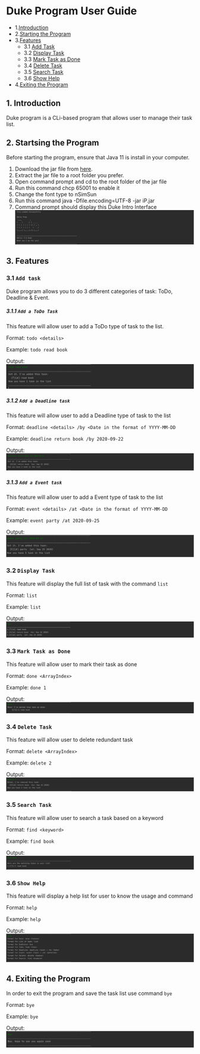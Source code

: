 # Duke Program User Guide
* 1.[Introduction](https://github.com/dixoncwc/ip/tree/master/docs#1-introduction)
* 2.[Starting the Program](https://github.com/dixoncwc/ip/tree/master/docs#2-staring-the-program)
* 3.[Features](https://github.com/dixoncwc/ip/tree/master/docs#3-features)
    * 3.1 [Add Task](https://github.com/dixoncwc/ip/tree/master/docs#31-add-task)
    * 3.2 [Display Task](https://github.com/dixoncwc/ip/tree/master/docs#32-display-task)
    * 3.3 [Mark Task as Done](https://github.com/dixoncwc/ip/tree/master/docs#33-mark-task-as-done)
    * 3.4 [Delete Task](https://github.com/dixoncwc/ip/tree/master/docs#34-delete-task)
    * 3.5 [Search Task](https://github.com/dixoncwc/ip/tree/master/docs#35-search-task)
    * 3.6 [Show Help](https://github.com/dixoncwc/ip/tree/master/docs#36-show-help)
* 4.[Exiting the Program](https://github.com/dixoncwc/ip/tree/master/docs#4-exiting-the-program)

## 1. Introduction
Duke program is a CLi-based program that allows user to manage their task list.

## 2. Startsing the Program
Before starting the program, ensure that Java 11 is install in your computer.

1. Download the jar file from [here](https://github.com/dixoncwc/ip/releases/tag/A-Jar).
2. Extract the jar file to a root folder you prefer.
3. Open command prompt and cd to the root folder of the jar file
4. Run this command chcp 65001 to enable it 
5. Change the font type to nSimSun
6. Run this command java -Dfile.encoding=UTF-8 -jar iP.jar
7. Command prompt should display this Duke Intro Interface 
![](photo/Duke%20start%20up.png)

## 3. Features
### 3.1 `Add task`
Duke program allows you to do 3 different categories of task: ToDo, Deadline & Event.

##### 3.1.1 `Add a ToDo Task`
This feature will allow user to add a ToDo type of task to the list.

Format: `todo <details>`

Example: `todo read book`

Output:
![](photo/todo.png) 

##### 3.1.2 `Add a Deadline task`
This feature will allow user to add a Deadline type of task to the list

Format: `deadline <details> /by <Date in the format of YYYY-MM-DD`

Example: `deadline return book /by 2020-09-22`

Output:
![](photo/deadline.png)

##### 3.1.3 `Add a Event task`
This feature will allow user to add a Event type of task to the list

Format: `event <details> /at <Date in the format of YYYY-MM-DD`

Example: `event party /at 2020-09-25`

Output:
![](photo/event.png)

### 3.2 `Display Task`
This feature will display the full list of task with the command `list`

Format: `list`

Example: `list`

Output:
![](photo/list.png)

### 3.3 `Mark Task as Done`
This feature will allow user to mark their task as done

Format: `done <ArrayIndex>`

Example: `done 1`

Output: 
![](photo/done.png)

### 3.4 `Delete Task`
This feature will allow user to delete redundant task

Format: `delete <ArrayIndex>`

Example: `delete 2`

Output: 
![](photo/delete.png)

### 3.5 `Search Task`
This feature will allow user to search a task based on a keyword

Format: `find <keyword>`

Example: `find book`

Output:
![](photo/search.png)

### 3.6 `Show Help`
This feature will display a help list for user to know the usage and command

Format: `help`

Example: `help`

Output:
![](photo/help.png)

## 4. Exiting the Program
In order to exit the program and save the task list use command `bye`

Format: `bye`

Example: `bye`

Output:
![](photo/bye.png)

